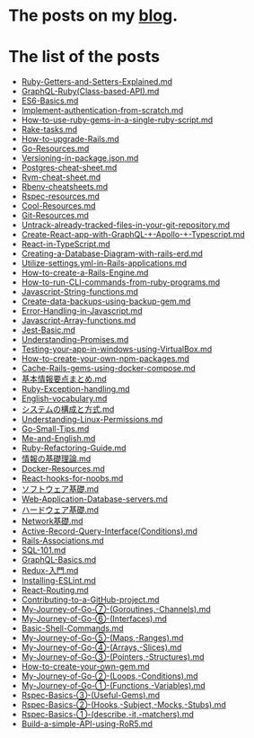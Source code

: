# The posts on my [blog](https://k-sato1995.github.io/MyBlogFront/#/).

# The list of the posts

- [Ruby-Getters-and-Setters-Explained.md](https://github.com/K-Sato1995/BlogPosts/blob/master/Ruby-Getters-and-Setters-Explained.md)
- [GraphQL-Ruby(Class-based-API).md](https://github.com/K-Sato1995/BlogPosts/blob/master/GraphQL-Ruby(Class-based-API).md)
- [ES6-Basics.md](https://github.com/K-Sato1995/BlogPosts/blob/master/ES6-Basics.md)
- [Implement-authentication-from-scratch.md](https://github.com/K-Sato1995/BlogPosts/blob/master/Implement-authentication-from-scratch.md)
- [How-to-use-ruby-gems-in-a-single-ruby-script.md](https://github.com/K-Sato1995/BlogPosts/blob/master/How-to-use-ruby-gems-in-a-single-ruby-script.md)
- [Rake-tasks.md](https://github.com/K-Sato1995/BlogPosts/blob/master/Rake-tasks.md)
- [How-to-upgrade-Rails.md](https://github.com/K-Sato1995/BlogPosts/blob/master/How-to-upgrade-Rails.md)
- [Go-Resources.md](https://github.com/K-Sato1995/BlogPosts/blob/master/Go-Resources.md)
- [Versioning-in-package.json.md](https://github.com/K-Sato1995/BlogPosts/blob/master/Versioning-in-package.json.md)
- [Postgres-cheat-sheet.md](https://github.com/K-Sato1995/BlogPosts/blob/master/Postgres-cheat-sheet.md)
- [Rvm-cheat-sheet.md](https://github.com/K-Sato1995/BlogPosts/blob/master/Rvm-cheat-sheet.md)
- [Rbenv-cheatsheets.md](https://github.com/K-Sato1995/BlogPosts/blob/master/Rbenv-cheatsheets.md)
- [Rspec-resources.md](https://github.com/K-Sato1995/BlogPosts/blob/master/Rspec-resources.md)
- [Cool-Resources.md](https://github.com/K-Sato1995/BlogPosts/blob/master/Cool-Resources.md)
- [Git-Resources.md](https://github.com/K-Sato1995/BlogPosts/blob/master/Git-Resources.md)
- [Untrack-already-tracked-files-in-your-git-repository.md](https://github.com/K-Sato1995/BlogPosts/blob/master/Untrack-already-tracked-files-in-your-git-repository.md)
- [Create-React-app-with-GraphQL-+-Apollo-+-Typescript.md](https://github.com/K-Sato1995/BlogPosts/blob/master/Create-React-app-with-GraphQL-+-Apollo-+-Typescript.md)
- [React-in-TypeScript.md](https://github.com/K-Sato1995/BlogPosts/blob/master/React-in-TypeScript.md)
- [Creating-a-Database-Diagram-with-rails-erd.md](https://github.com/K-Sato1995/BlogPosts/blob/master/Creating-a-Database-Diagram-with-rails-erd.md)
- [Utilize-settings.yml-in-Rails-applications.md](https://github.com/K-Sato1995/BlogPosts/blob/master/Utilize-settings.yml-in-Rails-applications.md)
- [How-to-create-a-Rails-Engine.md](https://github.com/K-Sato1995/BlogPosts/blob/master/How-to-create-a-Rails-Engine.md)
- [How-to-run-CLI-commands-from-ruby-programs.md](https://github.com/K-Sato1995/BlogPosts/blob/master/How-to-run-CLI-commands-from-ruby-programs.md)
- [Javascript-String-functions.md](https://github.com/K-Sato1995/BlogPosts/blob/master/Javascript-String-functions.md)
- [Create-data-backups-using-backup-gem.md](https://github.com/K-Sato1995/BlogPosts/blob/master/Create-data-backups-using-backup-gem.md)
- [Error-Handling-in-Javascript.md](https://github.com/K-Sato1995/BlogPosts/blob/master/Error-Handling-in-Javascript.md)
- [Javascript-Array-functions.md](https://github.com/K-Sato1995/BlogPosts/blob/master/Javascript-Array-functions.md)
- [Jest-Basic.md](https://github.com/K-Sato1995/BlogPosts/blob/master/Jest-Basic.md)
- [Understanding-Promises.md](https://github.com/K-Sato1995/BlogPosts/blob/master/Understanding-Promises.md)
- [Testing-your-app-in-windows-using-VirtualBox.md](https://github.com/K-Sato1995/BlogPosts/blob/master/Testing-your-app-in-windows-using-VirtualBox.md)
- [How-to-create-your-own-npm-packages.md](https://github.com/K-Sato1995/BlogPosts/blob/master/How-to-create-your-own-npm-packages.md)
- [Cache-Rails-gems-using-docker-compose.md](https://github.com/K-Sato1995/BlogPosts/blob/master/Cache-Rails-gems-using-docker-compose.md)
- [基本情報要点まとめ.md](https://github.com/K-Sato1995/BlogPosts/blob/master/基本情報要点まとめ.md)
- [Ruby-Exception-handling.md](https://github.com/K-Sato1995/BlogPosts/blob/master/Ruby-Exception-handling.md)
- [English-vocabulary.md](https://github.com/K-Sato1995/BlogPosts/blob/master/English-vocabulary.md)
- [システムの構成と方式.md](https://github.com/K-Sato1995/BlogPosts/blob/master/システムの構成と方式.md)
- [Understanding-Linux-Permissions.md](https://github.com/K-Sato1995/BlogPosts/blob/master/Understanding-Linux-Permissions.md)
- [Go-Small-Tips.md](https://github.com/K-Sato1995/BlogPosts/blob/master/Go-Small-Tips.md)
- [Me-and-English.md](https://github.com/K-Sato1995/BlogPosts/blob/master/Me-and-English.md)
- [Ruby-Refactoring-Guide.md](https://github.com/K-Sato1995/BlogPosts/blob/master/Ruby-Refactoring-Guide.md)
- [情報の基礎理論.md](https://github.com/K-Sato1995/BlogPosts/blob/master/情報の基礎理論.md)
- [Docker-Resources.md](https://github.com/K-Sato1995/BlogPosts/blob/master/Docker-Resources.md)
- [React-hooks-for-noobs.md](https://github.com/K-Sato1995/BlogPosts/blob/master/React-hooks-for-noobs.md)
- [ソフトウェア基礎.md](https://github.com/K-Sato1995/BlogPosts/blob/master/ソフトウェア基礎.md)
- [Web-Application-Database-servers.md](https://github.com/K-Sato1995/BlogPosts/blob/master/Web-Application-Database-servers.md)
- [ハードウェア基礎.md](https://github.com/K-Sato1995/BlogPosts/blob/master/ハードウェア基礎.md)
- [Network基礎.md](https://github.com/K-Sato1995/BlogPosts/blob/master/Network基礎.md)
- [Active-Record-Query-Interface(Conditions).md](https://github.com/K-Sato1995/BlogPosts/blob/master/Active-Record-Query-Interface(Conditions).md)
- [Rails-Associations.md](https://github.com/K-Sato1995/BlogPosts/blob/master/Rails-Associations.md)
- [SQL-101.md](https://github.com/K-Sato1995/BlogPosts/blob/master/SQL-101.md)
- [GraphQL-Basics.md](https://github.com/K-Sato1995/BlogPosts/blob/master/GraphQL-Basics.md)
- [Redux-入門.md](https://github.com/K-Sato1995/BlogPosts/blob/master/Redux-入門.md)
- [Installing-ESLint.md](https://github.com/K-Sato1995/BlogPosts/blob/master/Installing-ESLint.md)
- [React-Routing.md](https://github.com/K-Sato1995/BlogPosts/blob/master/React-Routing.md)
- [Contributing-to-a-GitHub-project.md](https://github.com/K-Sato1995/BlogPosts/blob/master/Contributing-to-a-GitHub-project.md)
- [My-Journey-of-Go-⑦-(Goroutines,-Channels).md](https://github.com/K-Sato1995/BlogPosts/blob/master/My-Journey-of-Go-⑦-(Goroutines,-Channels).md)
- [My-Journey-of-Go-⑥-(Interfaces).md](https://github.com/K-Sato1995/BlogPosts/blob/master/My-Journey-of-Go-⑥-(Interfaces).md)
- [Basic-Shell-Commands.md](https://github.com/K-Sato1995/BlogPosts/blob/master/Basic-Shell-Commands.md)
- [My-Journey-of-Go-⑤-(Maps,-Ranges).md](https://github.com/K-Sato1995/BlogPosts/blob/master/My-Journey-of-Go-⑤-(Maps,-Ranges).md)
- [My-Journey-of-Go-④-(Arrays,-Slices).md](https://github.com/K-Sato1995/BlogPosts/blob/master/My-Journey-of-Go-④-(Arrays,-Slices).md)
- [My-Journey-of-Go-③-(Pointers,-Structures).md](https://github.com/K-Sato1995/BlogPosts/blob/master/My-Journey-of-Go-③-(Pointers,-Structures).md)
- [How-to-create-your-own-gem.md](https://github.com/K-Sato1995/BlogPosts/blob/master/How-to-create-your-own-gem.md)
- [My-Journey-of-Go-②-(Loops,-Conditions).md](https://github.com/K-Sato1995/BlogPosts/blob/master/My-Journey-of-Go-②-(Loops,-Conditions).md)
- [My-Journey-of-Go-①-(Functions,-Variables).md](https://github.com/K-Sato1995/BlogPosts/blob/master/My-Journey-of-Go-①-(Functions,-Variables).md)
- [Rspec-Basics-③-(Useful-Gems).md](https://github.com/K-Sato1995/BlogPosts/blob/master/Rspec-Basics-③-(Useful-Gems).md)
- [Rspec-Basics-②-(Hooks,-Subject,-Mocks,-Stubs).md](https://github.com/K-Sato1995/BlogPosts/blob/master/Rspec-Basics-②-(Hooks,-Subject,-Mocks,-Stubs).md)
- [Rspec-Basics-①-(describe,-it,-matchers).md](https://github.com/K-Sato1995/BlogPosts/blob/master/Rspec-Basics-①-(describe,-it,-matchers).md)
- [Build-a-simple-API-using-RoR5.md](https://github.com/K-Sato1995/BlogPosts/blob/master/Build-a-simple-API-using-RoR5.md)

